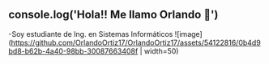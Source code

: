 ## console.log('Hola!! Me llamo Orlando 👋')

-Soy estudiante de Ing. en Sistemas Informáticos ![image](https://github.com/OrlandoOrtiz17/OrlandoOrtiz17/assets/54122816/0b4d9bd8-b62b-4a40-98bb-30087663408f | width=50)




